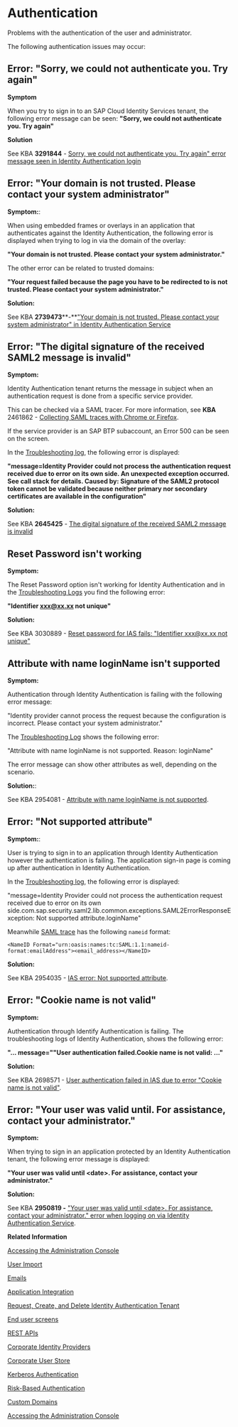 <!-- loio84f28fbd02ab484688c9a5e58be2eb5a -->

# Authentication

Problems with the authentication of the user and administrator.

The following authentication issues may occur:



<a name="loio84f28fbd02ab484688c9a5e58be2eb5a__section_vmp_3wg_hgc"/>

## Error: "Sorry, we could not authenticate you. Try again"

**Symptom**

When you try to sign in to an SAP Cloud Identity Services tenant, the following error message can be seen: **"Sorry, we could not authenticate you. Try again"** 

**Solution**

See KBA **3291844** - [Sorry, we could not authenticate you. Try again" error message seen in Identity Authentication login](https://me.sap.com/notes/3291844)



<a name="loio84f28fbd02ab484688c9a5e58be2eb5a__section_a5y_gct_32c"/>

## Error: "Your domain is not trusted. Please contact your system administrator"

**Symptom:**:

When using embedded frames or overlays in an application that authenticates against the Identity Authentication, the following error is displayed when trying to log in via the domain of the overlay:

**"Your domain is not trusted. Please contact your system administrator."**

The other error can be related to trusted domains:

**"Your request failed because the page you have to be redirected to is not trusted. Please contact your system administrator."**

**Solution:**

See KBA **2739473****\-**["Your domain is not trusted. Please contact your system administrator" in Identity Authentication Service](https://launchpad.support.sap.com/#/notes/2739473)



<a name="loio84f28fbd02ab484688c9a5e58be2eb5a__section_kvv_dxs_32c"/>

## Error: "The digital signature of the received SAML2 message is invalid"

**Symptom:**

Identity Authentication tenant returns the message in subject when an authentication request is done from a specific service provider.

This can be checked via a SAML tracer. For more information, see **KBA** 2461862 - [Collecting SAML traces with Chrome or Firefox](https://launchpad.support.sap.com/#/notes/2461862).

If the service provider is an SAP BTP subaccount, an Error 500 can be seen on the screen.

In the [Troubleshooting log](https://launchpad.support.sap.com/#/notes/2942816), the following error is displayed:

**"message=Identity Provider could not process the authentication request received due to error on its own side. An unexpected exception occurred. See call stack for details. Caused by: Signature of the SAML2 protocol token cannot be validated because neither primary nor secondary certificates are available in the configuration"**

**Solution:**

See KBA **2645425** - [The digital signature of the received SAML2 message is invalid](https://launchpad.support.sap.com/#/notes/2645425)



<a name="loio84f28fbd02ab484688c9a5e58be2eb5a__section_qjn_lxs_32c"/>

## Reset Password isn't working

**Symptom:**

The Reset Password option isn't working for Identity Authentication and in the [Troubleshooting Logs](https://help.sap.com/viewer/6d6d63354d1242d185ab4830fc04feb1/Cloud/en-US/27323219a02a44198973091169b5a5c7.html) you find the following error:

**"Identifier xxx@xx.xx not unique"**

**Solution:**

See KBA 3030889 - [Reset password for IAS fails: "Identifier xxx@xx.xx not unique"](https://launchpad.support.sap.com/#/notes/3030889)



<a name="loio84f28fbd02ab484688c9a5e58be2eb5a__section_v3s_4xs_32c"/>

## Attribute with name loginName isn't supported

**Symptom:**

Authentication through Identity Authentication is failing with the following error message:

"Identity provider cannot process the request because the configuration is incorrect. Please contact your system administrator."

The [Troubleshooting Log](https://launchpad.support.sap.com/#/notes/2942816) shows the following error:

"Attribute with name loginName is not supported. Reason: loginName"

The error message can show other attributes as well, depending on the scenario.

**Solution:**:

See KBA 2954081 - [Attribute with name loginName is not supported](https://launchpad.support.sap.com/#/notes/2954081).



<a name="loio84f28fbd02ab484688c9a5e58be2eb5a__section_mpl_txs_32c"/>

## Error: "Not supported attribute"

**Symptom:**:

User is trying to sign in to an application through Identity Authentication however the authentication is failing. The application sign-in page is coming up after authentication in Identity Authentication.

In the [Troubleshooting log](https://launchpad.support.sap.com/#/notes/2942816), the following error is displayed:

"message=Identity Provider could not process the authentication request received due to error on its own side.com.sap.security.saml2.lib.common.exceptions.SAML2ErrorResponseException: Not supported attribute.loginName"

Meanwhile [SAML trace](https://launchpad.support.sap.com/#/notes/2461862) has the following `nameid` format:

`<NameID Format="urn:oasis:names:tc:SAML:1.1:nameid-format:emailAddress"><email_address></NameID>`

**Solution:**

See KBA 2954035 - [IAS error: Not supported attribute](https://launchpad.support.sap.com/#/notes/2954035).



<a name="loio84f28fbd02ab484688c9a5e58be2eb5a__section_jxz_yxs_32c"/>

## Error: "Cookie name is not valid"

**Symptom:**

Authentication through Identify Authentication is failing. The troubleshooting logs of Identity Authentication, shows the following error:

**"... message=""User authentication failed.**Cookie name is not valid**: ..."**

**Solution:**

See KBA 2698571 - [User authentication failed in IAS due to error "Cookie name is not valid"](https://launchpad.support.sap.com/#/notes/2698571).



<a name="loio84f28fbd02ab484688c9a5e58be2eb5a__section_wpm_cys_32c"/>

## Error: "Your user was valid until. For assistance, contact your administrator."

**Symptom:**

When trying to sign in an application protected by an Identity Authentication tenant, the following error message is displayed:

**"Your user was valid until <date\>. For assistance, contact your administrator."**

**Solution:**

See KBA **2950819 -** ["Your user was valid until <date\>. For assistance, contact your administrator." error when logging on via Identity Authentication Service](https://launchpad.support.sap.com/#/notes/2950819).

**Related Information**  


[Accessing the Administration Console](accessing-the-administration-console-6187940.md "Problems with the signing into the administration console for SAP Cloud Identity Services.")

[User Import](user-import-6a46913.md "Problems with the user import in the administration console for SAP Cloud Identity Services.")

[Emails](emails-7bde0d5.md "Problems with emails sent for the different application processes.")

[Application Integration](application-integration-8acf508.md "Problems that different applications integrated with Cloud Identity Services may face.")

[Request, Create, and Delete Identity Authentication Tenant](request-create-and-delete-identity-authentication-tenant-b442658.md "Problems related to requesting, creating, or deleting a tenant.")

[End user screens](end-user-screens-a3864b5.md "Problems that you may face when working with the end user screens.")

[REST APIs](rest-apis-29ffc6b.md "Problems that you may face when using the REST APIs of Cloud Identity Services.")

[Corporate Identity Providers](corporate-identity-providers-16ab7db.md "Problems that you may face with corporate identity providers (IdPs) when using Cloud Identity services as a proxy.")

[Corporate User Store](corporate-user-store-3ade241.md "Problems with corporate user store scenarios.")

[Kerberos Authentication](kerberos-authentication-4bb4b24.md "Problems with Kerberos authentication scenarios.")

[Risk-Based Authentication](risk-based-authentication-bc7de4d.md "Problems that you may face when configuring or using with risk-based authentication.")

[Custom Domains](custom-domains-7cb2ea5.md "Problems that you may face when using custom domains in Identity Authentication.")

[Accessing the Administration Console](accessing-the-administration-console-6187940.md "Problems with the signing into the administration console for SAP Cloud Identity Services.")

